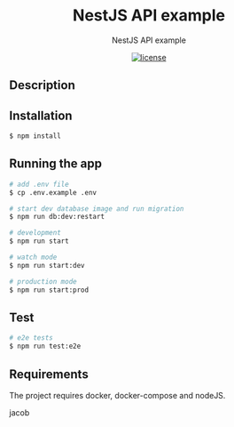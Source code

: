 <h1 align="center">NestJS API example</h1>

<div align="center">
NestJS API example

[![license](https://img.shields.io/badge/license-GNU-blue.svg)](https://github.com/captain-fatbeard/nestjs-api/blob/main/LICENSE)
</div>

## Description

## Installation

```bash
$ npm install
```

## Running the app

```bash
# add .env file
$ cp .env.example .env
```

```bash
# start dev database image and run migration
$ npm run db:dev:restart
```

```bash
# development
$ npm run start

# watch mode
$ npm run start:dev

# production mode
$ npm run start:prod
```

## Test

```bash
# e2e tests
$ npm run test:e2e
```

## Requirements

The project requires docker, docker-compose and nodeJS.


jacob